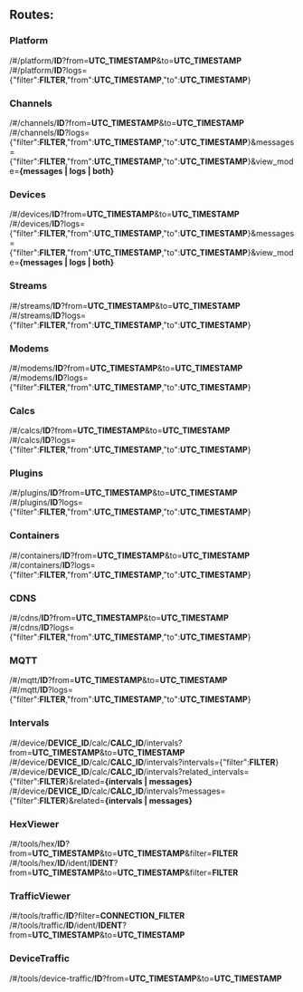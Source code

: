 ## Routes:

### Platform
/#/platform/<b>ID</b>?from=<b>UTC_TIMESTAMP</b>&to=<b>UTC_TIMESTAMP</b> <br/>
/#/platform/<b>ID</b>?logs={"filter":<b>FILTER</b>,"from":<b>UTC_TIMESTAMP</b>,"to":<b>UTC_TIMESTAMP</b>} <br/>
### Channels
/#/channels/<b>ID</b>?from=<b>UTC_TIMESTAMP</b>&to=<b>UTC_TIMESTAMP</b> <br/>
/#/channels/<b>ID</b>?logs={"filter":<b>FILTER</b>,"from":<b>UTC_TIMESTAMP</b>,"to":<b>UTC_TIMESTAMP</b>}&messages={"filter":<b>FILTER</b>,"from":<b>UTC_TIMESTAMP</b>,"to":<b>UTC_TIMESTAMP</b>}&view_mode=<b>{messages | logs | both}</b> <br/>
### Devices
/#/devices/<b>ID</b>?from=<b>UTC_TIMESTAMP</b>&to=<b>UTC_TIMESTAMP</b> <br />
/#/devices/<b>ID</b>?logs={"filter":<b>FILTER</b>,"from":<b>UTC_TIMESTAMP</b>,"to":<b>UTC_TIMESTAMP</b>}&messages={"filter":<b>FILTER</b>,"from":<b>UTC_TIMESTAMP</b>,"to":<b>UTC_TIMESTAMP</b>}&view_mode=<b>{messages | logs | both}</b> <br />
### Streams
/#/streams/<b>ID</b>?from=<b>UTC_TIMESTAMP</b>&to=<b>UTC_TIMESTAMP</b> <br/>
/#/streams/<b>ID</b>?logs={"filter":<b>FILTER</b>,"from":<b>UTC_TIMESTAMP</b>,"to":<b>UTC_TIMESTAMP</b>} <br/>
### Modems
/#/modems/<b>ID</b>?from=<b>UTC_TIMESTAMP</b>&to=<b>UTC_TIMESTAMP</b> <br/>
/#/modems/<b>ID</b>?logs={"filter":<b>FILTER</b>,"from":<b>UTC_TIMESTAMP</b>,"to":<b>UTC_TIMESTAMP</b>} <br/>
### Calcs
/#/calcs/<b>ID</b>?from=<b>UTC_TIMESTAMP</b>&to=<b>UTC_TIMESTAMP</b> <br/>
/#/calcs/<b>ID</b>?logs={"filter":<b>FILTER</b>,"from":<b>UTC_TIMESTAMP</b>,"to":<b>UTC_TIMESTAMP</b>} <br/>
### Plugins
/#/plugins/<b>ID</b>?from=<b>UTC_TIMESTAMP</b>&to=<b>UTC_TIMESTAMP</b> <br/>
/#/plugins/<b>ID</b>?logs={"filter":<b>FILTER</b>,"from":<b>UTC_TIMESTAMP</b>,"to":<b>UTC_TIMESTAMP</b>} <br/>
### Containers
/#/containers/<b>ID</b>?from=<b>UTC_TIMESTAMP</b>&to=<b>UTC_TIMESTAMP</b> <br/>
/#/containers/<b>ID</b>?logs={"filter":<b>FILTER</b>,"from":<b>UTC_TIMESTAMP</b>,"to":<b>UTC_TIMESTAMP</b>} <br/>
### CDNS
/#/cdns/<b>ID</b>?from=<b>UTC_TIMESTAMP</b>&to=<b>UTC_TIMESTAMP</b> <br/>
/#/cdns/<b>ID</b>?logs={"filter":<b>FILTER</b>,"from":<b>UTC_TIMESTAMP</b>,"to":<b>UTC_TIMESTAMP</b>} <br/>
### MQTT
/#/mqtt/<b>ID</b>?from=<b>UTC_TIMESTAMP</b>&to=<b>UTC_TIMESTAMP</b> <br/>
/#/mqtt/<b>ID</b>?logs={"filter":<b>FILTER</b>,"from":<b>UTC_TIMESTAMP</b>,"to":<b>UTC_TIMESTAMP</b>} <br/>
### Intervals
/#/device/<b>DEVICE_ID</b>/calc/<b>CALC_ID</b>/intervals?from=<b>UTC_TIMESTAMP</b>&to=<b>UTC_TIMESTAMP</b> <br />
/#/device/<b>DEVICE_ID</b>/calc/<b>CALC_ID</b>/intervals?intervals={"filter":<b>FILTER</b>} <br />
/#/device/<b>DEVICE_ID</b>/calc/<b>CALC_ID</b>/intervals?related_intervals={"filter":<b>FILTER</b>}&related=<b>{intervals | messages}</b> <br />
/#/device/<b>DEVICE_ID</b>/calc/<b>CALC_ID</b>/intervals?messages={"filter":<b>FILTER</b>}&related=<b>{intervals | messages}</b> <br />
### HexViewer
/#/tools/hex/<b>ID</b>?from=<b>UTC_TIMESTAMP</b>&to=<b>UTC_TIMESTAMP</b>&filter=<b>FILTER</b> <br />
/#/tools/hex/<b>ID</b>/ident/<b>IDENT</b>?from=<b>UTC_TIMESTAMP</b>&to=<b>UTC_TIMESTAMP</b>&filter=<b>FILTER</b> <br/>
### TrafficViewer
/#/tools/traffic/<b>ID</b>?filter=<b>CONNECTION_FILTER</b>
/#/tools/traffic/<b>ID</b>/ident/<b>IDENT</b>?from=<b>UTC_TIMESTAMP</b>&to=<b>UTC_TIMESTAMP</b>
### DeviceTraffic
/#/tools/device-traffic/<b>ID</b>?from=<b>UTC_TIMESTAMP</b>&to=<b>UTC_TIMESTAMP</b>
